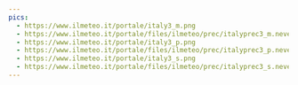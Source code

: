 ```yaml
---
pics:
  - https://www.ilmeteo.it/portale/italy3_m.png
  - https://www.ilmeteo.it/portale/files/ilmeteo/prec/italyprec3_m.neve.png
  - https://www.ilmeteo.it/portale/italy3_p.png
  - https://www.ilmeteo.it/portale/files/ilmeteo/prec/italyprec3_p.neve.png
  - https://www.ilmeteo.it/portale/italy3_s.png
  - https://www.ilmeteo.it/portale/files/ilmeteo/prec/italyprec3_s.neve.png
---
```


